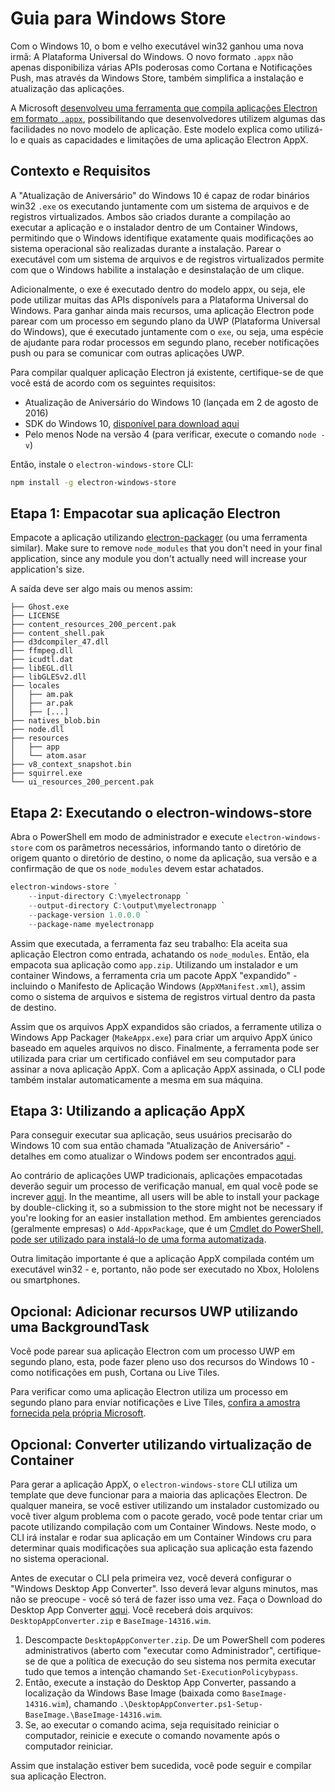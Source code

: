 # Guia para Windows Store

Com o Windows 10, o bom e velho executável win32 ganhou uma nova irmã: A Plataforma Universal do Windows. O novo formato `.appx` não apenas disponibiliza várias APIs poderosas como Cortana e Notificações Push, mas através da Windows Store, também simplifica a instalação e atualização das aplicações.

A Microsoft [desenvolveu uma ferramenta que compila aplicações Electron em formato `.appx`][electron-windows-store], possibilitando que desenvolvedores utilizem algumas das facilidades no novo modelo de aplicação. Este modelo explica como utilizá-lo e quais as capacidades e limitações de uma aplicação Electron AppX.

## Contexto e Requisitos

A "Atualização de Aniversário" do Windows 10 é capaz de rodar binários win32 `.exe` os executando juntamente com um sistema de arquivos e de registros virtualizados. Ambos são criados durante a compilação ao executar a aplicação e o instalador dentro de um Container Windows, permitindo que o Windows identifique exatamente quais modificações ao sistema operacional são realizadas durante a instalação. Parear o executável com um sistema de arquivos e de registros virtualizados permite com que o Windows habilite a instalação e desinstalação de um clique.

Adicionalmente, o exe é executado dentro do modelo appx, ou seja, ele pode utilizar muitas das APIs disponívels para a Plataforma Universal do Windows. Para ganhar ainda mais recursos, uma aplicação Electron pode parear com um processo em segundo plano da UWP (Plataforma Universal do Windows), que é executado juntamente com o `exe`, ou seja, uma espécie de ajudante para rodar processos em segundo plano, receber notificações push ou para se comunicar com outras aplicações UWP.

Para compilar qualquer aplicação Electron já existente, certifique-se de que você está de acordo com os seguintes requisitos:

* Atualização de Aniversário do Windows 10 (lançada em 2 de agosto de 2016)
* SDK do Windows 10, [disponível para download aqui][windows-sdk]
* Pelo menos Node na versão 4 (para verificar, execute o comando `node -v`)

Então, instale o `electron-windows-store` CLI:

```sh
npm install -g electron-windows-store
```

## Etapa 1: Empacotar sua aplicação Electron

Empacote a aplicação utilizando [electron-packager][electron-packager] (ou uma ferramenta similar). Make sure to remove `node_modules` that you don't need in your final application, since any module you don't actually need will increase your application's size.

A saída deve ser algo mais ou menos assim:

```plaintext
├── Ghost.exe
├── LICENSE
├── content_resources_200_percent.pak
├── content_shell.pak
├── d3dcompiler_47.dll
├── ffmpeg.dll
├── icudtl.dat
├── libEGL.dll
├── libGLESv2.dll
├── locales
│   ├── am.pak
│   ├── ar.pak
│   ├── [...]
├── natives_blob.bin
├── node.dll
├── resources
│   ├── app
│   └── atom.asar
├── v8_context_snapshot.bin
├── squirrel.exe
└── ui_resources_200_percent.pak
```

## Etapa 2: Executando o electron-windows-store

Abra o PowerShell em modo de administrador e execute `electron-windows-store` com os parâmetros necessários, informando tanto o diretório de origem quanto o diretório de destino, o nome da aplicação, sua versão e a confirmação de que os `node_modules` devem estar achatados.

```powershell
electron-windows-store `
    --input-directory C:\myelectronapp `
    --output-directory C:\output\myelectronapp `
    --package-version 1.0.0.0 `
    --package-name myelectronapp
```

Assim que executada, a ferramenta faz seu trabalho: Ela aceita sua aplicação Electron como entrada, achatando os `node_modules`. Então, ela empacota sua aplicação como `app.zip`. Utilizando um instalador e um container Windows, a ferramenta cria um pacote AppX "expandido" - incluindo o Manifesto de Aplicação Windows (`AppXManifest.xml`), assim como o sistema de arquivos e sistema de registros virtual dentro da pasta de destino.

Assim que os arquivos AppX expandidos são criados, a ferramente utiliza o Windows App Packager (`MakeAppx.exe`) para criar um arquivo AppX único baseado em aqueles arquivos no disco. Finalmente, a ferramenta pode ser utilizada para criar um certificado confiável em seu computador para assinar a nova aplicação AppX. Com a aplicação AppX assinada, o CLI pode também instalar automaticamente a mesma em sua máquina.

## Etapa 3: Utilizando a aplicação AppX

Para conseguir executar sua aplicação, seus usuários precisarão do Windows 10 com sua então chamada "Atualização de Aniversário" - detalhes em como atualizar o Windows podem ser encontrados [aqui][how-to-update].

Ao contrário de aplicações UWP tradicionais, aplicações empacotadas deverão seguir um processo de verificação manual, em qual você pode se increver [aqui][centennial-campaigns]. In the meantime, all users will be able to install your package by double-clicking it, so a submission to the store might not be necessary if you're looking for an easier installation method. Em ambientes gerenciados (geralmente empresas) o `Add-AppxPackage`, que é um [Cmdlet do PowerShell, pode ser utilizado para instalá-lo de uma forma automatizada][add-appxpackage].

Outra limitação importante é que a aplicação AppX compilada contém um executável win32 - e, portanto, não pode ser executado no Xbox, Hololens ou smartphones.

## Opcional: Adicionar recursos UWP utilizando uma BackgroundTask
Você pode parear sua aplicação Electron com um processo UWP em segundo plano, esta, pode fazer pleno uso dos recursos do Windows 10 - como notificações em push, Cortana ou Live Tiles.

Para verificar como uma aplicação Electron utiliza um processo em segundo plano para enviar notificações e Live Tiles, [confira a amostra fornecida pela própria Microsoft][background-task].

## Opcional: Converter utilizando virtualização de Container

Para gerar a aplicação AppX, o `electron-windows-store` CLI utiliza um template que deve funcionar para a maioria das aplicações Electron. De qualquer maneira, se você estiver utilizando um instalador customizado ou você tiver algum problema com o pacote gerado, você pode tentar criar um pacote utilizando compilação com um Container Windows. Neste modo, o CLI irá instalar e rodar sua aplicação em um Container Windows cru para determinar quais modificações sua aplicação sua aplicação esta fazendo no sistema operacional.

Antes de executar o CLI pela primeira vez, você deverá configurar o "Windows Desktop App Converter". Isso deverá levar alguns minutos, mas não se preocupe - você só terá de fazer isso uma vez. Faça o Download do Desktop App Converter [aqui][app-converter]. Você receberá dois arquivos: `DesktopAppConverter.zip` e `BaseImage-14316.wim`.

1. Descompacte `DesktopAppConverter.zip`. De um PowerShell com poderes administrativos (aberto com "executar como Administrador", certifique-se de que a política de execução do seu sistema nos permita executar tudo que temos a intenção chamando `Set-ExecutionPolicybypass`.
2. Então, execute a instação do Desktop App Converter, passando a localização da Windows Base Image (baixada como `BaseImage-14316.wim`), chamando `.\DesktopAppConverter.ps1-Setup-BaseImage.\BaseImage-14316.wim`.
3. Se, ao executar o comando acima, seja requisitado reiniciar o computador, reinicie e execute o comando novamente após o computador reiniciar.

Assim que instalação estiver bem sucedida, você pode seguir e compilar sua aplicação Electron.

[windows-sdk]: https://developer.microsoft.com/en-us/windows/downloads/windows-10-sdk
[app-converter]: https://docs.microsoft.com/en-us/windows/uwp/porting/desktop-to-uwp-run-desktop-app-converter
[add-appxpackage]: https://technet.microsoft.com/en-us/library/hh856048.aspx
[electron-packager]: https://github.com/electron/electron-packager
[electron-windows-store]: https://github.com/catalystcode/electron-windows-store
[background-task]: https://github.com/felixrieseberg/electron-uwp-background
[centennial-campaigns]: https://developer.microsoft.com/en-us/windows/projects/campaigns/desktop-bridge
[how-to-update]: https://blogs.windows.com/windowsexperience/2016/08/02/how-to-get-the-windows-10-anniversary-update
